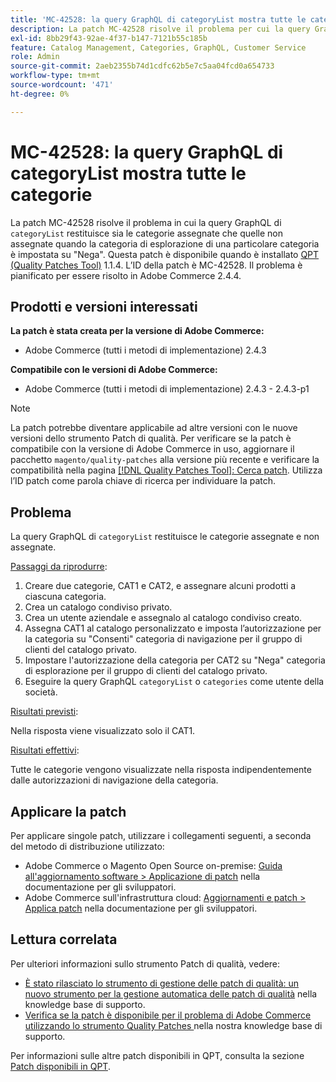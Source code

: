 ```yaml
---
title: 'MC-42528: la query GraphQL di categoryList mostra tutte le categorie'
description: La patch MC-42528 risolve il problema per cui la query GraphQL di "categoryList" restituisce sia le categorie assegnate che quelle non assegnate quando la categoria di navigazione di una particolare categoria è impostata su "Deny". Questa patch è disponibile quando è installato [Quality Patches Tool (QPT)](/help/announcements/adobe-commerce-announcements/magento-quality-patches-released-new-tool-to-self-serve-quality-patches.md) 1.1.4. L’ID della patch è MC-42528. Il problema è pianificato per essere risolto in Adobe Commerce 2.4.4.
exl-id: 8bb29f43-92ae-4f37-b147-7121b55c185b
feature: Catalog Management, Categories, GraphQL, Customer Service
role: Admin
source-git-commit: 2aeb2355b74d1cdfc62b5e7c5aa04fcd0a654733
workflow-type: tm+mt
source-wordcount: '471'
ht-degree: 0%

---
```


# MC-42528: la query GraphQL di categoryList mostra tutte le categorie

La patch MC-42528 risolve il problema in cui la query GraphQL di `categoryList` restituisce sia le categorie assegnate che quelle non assegnate quando la categoria di esplorazione di una particolare categoria è impostata su &quot;Nega&quot;. Questa patch è disponibile quando è installato [QPT (Quality Patches Tool)](/help/announcements/adobe-commerce-announcements/magento-quality-patches-released-new-tool-to-self-serve-quality-patches.md) 1.1.4. L’ID della patch è MC-42528. Il problema è pianificato per essere risolto in Adobe Commerce 2.4.4.

## Prodotti e versioni interessati

**La patch è stata creata per la versione di Adobe Commerce:**

* Adobe Commerce (tutti i metodi di implementazione) 2.4.3

**Compatibile con le versioni di Adobe Commerce:**

* Adobe Commerce (tutti i metodi di implementazione) 2.4.3 - 2.4.3-p1

>[!NOTE]
>
>La patch potrebbe diventare applicabile ad altre versioni con le nuove versioni dello strumento Patch di qualità. Per verificare se la patch è compatibile con la versione di Adobe Commerce in uso, aggiornare il pacchetto `magento/quality-patches` alla versione più recente e verificare la compatibilità nella pagina [[!DNL Quality Patches Tool]: Cerca patch](https://experienceleague.adobe.com/tools/commerce-quality-patches/index.html?lang=it). Utilizza l’ID patch come parola chiave di ricerca per individuare la patch.

## Problema

La query GraphQL di `categoryList` restituisce le categorie assegnate e non assegnate.

<u>Passaggi da riprodurre</u>:

1. Creare due categorie, CAT1 e CAT2, e assegnare alcuni prodotti a ciascuna categoria.
1. Crea un catalogo condiviso privato.
1. Crea un utente aziendale e assegnalo al catalogo condiviso creato.
1. Assegna CAT1 al catalogo personalizzato e imposta l’autorizzazione per la categoria su &quot;Consenti&quot; categoria di navigazione per il gruppo di clienti del catalogo privato.
1. Impostare l&#39;autorizzazione della categoria per CAT2 su &quot;Nega&quot; categoria di esplorazione per il gruppo di clienti del catalogo privato.
1. Eseguire la query GraphQL `categoryList` o `categories` come utente della società.

<u>Risultati previsti</u>:

Nella risposta viene visualizzato solo il CAT1.

<u>Risultati effettivi</u>:

Tutte le categorie vengono visualizzate nella risposta indipendentemente dalle autorizzazioni di navigazione della categoria.

## Applicare la patch

Per applicare singole patch, utilizzare i collegamenti seguenti, a seconda del metodo di distribuzione utilizzato:

* Adobe Commerce o Magento Open Source on-premise: [Guida all&#39;aggiornamento software > Applicazione di patch](https://experienceleague.adobe.com/it/docs/commerce-operations/tools/quality-patches-tool/usage) nella documentazione per gli sviluppatori.
* Adobe Commerce sull&#39;infrastruttura cloud: [Aggiornamenti e patch > Applica patch](https://experienceleague.adobe.com/it/docs/commerce-cloud-service/user-guide/develop/upgrade/apply-patches) nella documentazione per gli sviluppatori.

## Lettura correlata

Per ulteriori informazioni sullo strumento Patch di qualità, vedere:

* [È stato rilasciato lo strumento di gestione delle patch di qualità: un nuovo strumento per la gestione automatica delle patch di qualità](/help/announcements/adobe-commerce-announcements/magento-quality-patches-released-new-tool-to-self-serve-quality-patches.md) nella knowledge base di supporto.
* [Verifica se la patch è disponibile per il problema di Adobe Commerce utilizzando lo strumento Quality Patches ](/help/support-tools/patches-available-in-qpt-tool/check-patch-for-magento-issue-with-magento-quality-patches.md) nella nostra knowledge base di supporto.

Per informazioni sulle altre patch disponibili in QPT, consulta la sezione [Patch disponibili in QPT](https://support.magento.com/hc/en-us/sections/360010506631-Patches-available-in-MQP-tool-).
